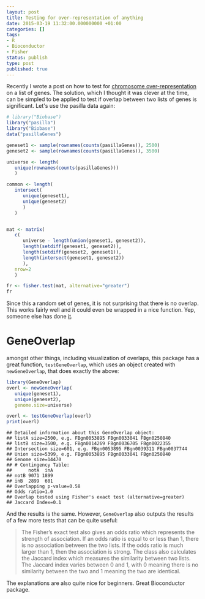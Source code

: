 ```yaml
---
layout: post
title: Testing for over-representation of anything
date: 2015-03-19 11:32:00.000000000 +01:00
categories: []
tags:
- R
- Bioconductor
- Fisher
status: publish
type: post
published: true
---
```


Recently I wrote a post on how to test for [chromosome over-representation](http://adomingues.github.io/2015/03/19/chromosome-over-representation-in-DGE/) on a list of genes. The solution, which I thought it was clever at the time, can be simpled to be applied to test if overlap between two lists of genes is significant. Let's use the pasilla data again:


```r
# library("Biobase")
library("pasilla")
library("Biobase")
data("pasillaGenes")

geneset1 <- sample(rownames(counts(pasillaGenes)), 2500)
geneset2 <- sample(rownames(counts(pasillaGenes)), 3500)

universe <- length(
   unique(rownames(counts(pasillaGenes)))
   )

common <- length(
   intersect(
      unique(geneset1),
      unique(geneset2)
      )
   )


mat <- matrix(
   c(
      universe - length(union(geneset1, geneset2)),
      length(setdiff(geneset1, geneset2)),
      length(setdiff(geneset2, geneset1)),
      length(intersect(geneset1, geneset2))
      ),
   nrow=2
   )

fr <- fisher.test(mat, alternative="greater")
fr
```

Since this a random set of genes, it is not surprising that there is no overlap. This works fairly well and it could even be wrapped in a nice function. Yep, someone else has done [it](http://rpackages.ianhowson.com/bioc/GeneOverlap/man/GeneOverlap.html).


# GeneOverlap

amongst other things, including visualization of overlaps, this package has a  great function, `testGeneOverlap`, which uses an object created with `newGeneOverlap`, that does exactly the above:


```r
library(GeneOverlap)
overl <- newGeneOverlap(
   unique(geneset1),
   unique(geneset2),
   genome.size=universe)

overl <- testGeneOverlap(overl)
print(overl)
```

```
## Detailed information about this GeneOverlap object:
## listA size=2500, e.g. FBgn0053895 FBgn0033041 FBgn0250840
## listB size=3500, e.g. FBgn0014269 FBgn0036705 FBgn0022355
## Intersection size=601, e.g. FBgn0053895 FBgn0039311 FBgn0037744
## Union size=5399, e.g. FBgn0053895 FBgn0033041 FBgn0250840
## Genome size=14470
## # Contingency Table:
##      notA  inA
## notB 9071 1899
## inB  2899  601
## Overlapping p-value=0.58
## Odds ratio=1.0
## Overlap tested using Fisher's exact test (alternative=greater)
## Jaccard Index=0.1
```

And the results is the same. However, `GeneOverlap` also outputs the results of a few more tests that can be quite useful:

> The Fisher’s exact test also gives an odds ratio which represents the strength of association. If an odds ratio is equal to or less than 1, there is no association between the two lists. If the odds ratio is much larger than 1, then the association is strong. The class also calculates the Jaccard index which measures the similarity between two lists. The Jaccard index varies between 0 and 1, with 0 meaning there is no similarity between the two and 1 meaning the two are identical.

The explanations are also quite nice for beginners. Great Bioconductor package.
